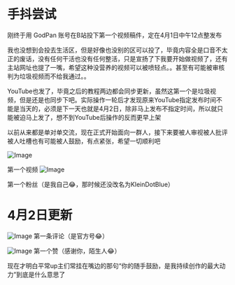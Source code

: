 <!-- ##{"timestamp":1680310440}## -->

# 手抖尝试

刚终于用 GodPan 账号在B站投下第一个视频稿件，定在4月1日中午12点整发布

我也没想到会投去生活区，但是好像也没别的区可以投了，毕竟内容全是口音不太正的废话，没有任何干活也没有任何整活，只是宣扬了下我要开始做视频了，还有主站网址也提了一嘴，希望这种没营养的视频可以被喷轻点。。甚至有可能被审核判为垃圾视频而不给我通过。。

YouTube也发了，毕竟之后的教程两边都会同步更新，虽然这第一个是垃圾视频，但是还是也同步下吧。实际操作一轮后才发现原来YouTube指定发布时间不能是当天的，必须是下一天也就是4月2日，除非马上发布不指定时间，所以就只能被迫马上发了，想不到YouTube后操作的反而更早上架

以前从来都是单对单交流，现在正式开始面向一群人，接下来要被人审视被人批评被人吐槽也有可能被人鼓励，有点紧张，希望一切顺利吧

![Image](https://github.com/user-attachments/assets/38ab2a20-7c7b-4b66-88d9-9a3b0c7f1ef2)

第一个视频
![Image](https://github.com/user-attachments/assets/5298493c-9636-4576-9edb-240844b72a5e)

第一个粉丝（是我自己😂，那时候还没改名为KleinDotBlue）
# 4月2日更新

![Image](https://github.com/user-attachments/assets/4a8a0b4d-6f49-4d4d-ab73-7b6803735fff)
第一条评论（是官方号😂）

![Image](https://github.com/user-attachments/assets/ab03ee58-9cfc-4ab6-b581-dba3d4d8d685)
第一个赞（感谢你，陌生人😂）

现在才明白平常up主们常挂在嘴边的那句“你的随手鼓励，是我持续创作的最大动力”到底是什么意思了